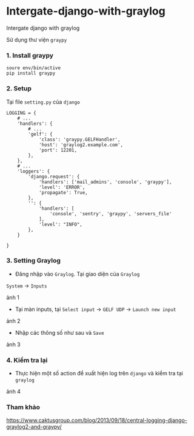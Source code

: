 # Intergate-django-with-graylog
Intergate django with graylog

Sử dụng thư viện `graypy`

### 1. Install graypy

```
soure env/bin/active
pip install graypy
```

### 2. Setup 

Tại file `setting.py` của `django`

```
LOGGING = {
    # ...
    'handlers': {
        # ...
        'gelf': {
            'class': 'graypy.GELFHandler',
            'host': 'graylog2.example.com',
            'port': 12201,
        },
    },
    # ...
    'loggers': {
        'django.request': {
            'handlers': ['mail_admins', 'console', 'graypy'],
            'level': 'ERROR',
            'propagate': True,
        },
        '': {
            'handlers': [
                'console', 'sentry', 'graypy', 'servers_file'
            ],
            'level': "INFO",
        },
    }
    
}
```

### 3. Setting Graylog

- Đăng nhập vào `Graylog`. Tại giao diện của `Graylog`

`System` -> `Inputs`

ảnh 1

- Tại màn inputs, tại `Select input` -> `GELF UDP` -> `Launch new input` 

ảnh 2


- Nhập các thông số như sau và `Save`

ảnh 3

### 4. Kiểm tra lại

- Thực hiện một số action để xuất hiện log trên `django` và kiểm tra tại `graylog`

ảnh 4



### Tham khảo

https://www.caktusgroup.com/blog/2013/09/18/central-logging-django-graylog2-and-graypy/
